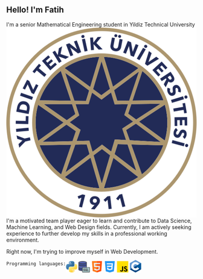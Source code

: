 <h2>Hello! I'm Fatih</h2>

<p>I'm a senior Mathematical Engineering student in Yildiz Technical University <img style="height: 30px display: inline-block; vertical-align: middle;" src="images/ytu-logo.svg"> 
    I'm a motivated team player eager to learn and contribute to Data
    Science, Machine Learning, and Web Design fields.
    Currently, I am actively seeking experience to further
    develop my skills in a professional working environment.
</p>

<p> Right now, I'm trying to improve myself in Web Development.</p>
<div style="display:flex;">
    <div>
        <code>Programming languages:</code>
    </div>
    <div>
        <img src="images/python.png" alt="python" width=30px>
        <img src="images/sql.png" alt="sql" width=30px>
        <img src="images/html.png" alt="html" width=30px>
        <img src="images/css-3.png" alt="css" width=30px>
        <img src="images/js.png" alt="js" width=30px>
        <img src="images/c-lang.png" alt="c-lang" width=30px>
    </div>
</div>
